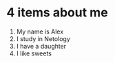 # 4 items about me

1. My name is Alex
2. I study in Netology
3. I have a daughter
4. I like sweets
